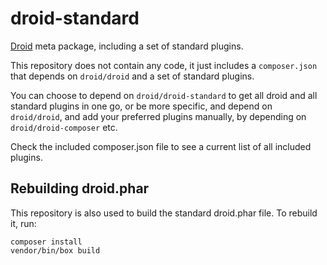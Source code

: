 droid-standard
==============

[Droid](https://github.com/droid-php/droid) meta package, including a set of standard plugins.

This repository does not contain any code, it just includes a `composer.json` that depends on `droid/droid` and a set of standard plugins.

You can choose to depend on `droid/droid-standard` to get all droid and all standard plugins in one go, or be more specific, and depend on `droid/droid`, and add your preferred plugins manually, by depending on `droid/droid-composer` etc.

Check the included composer.json file to see a current list of all included plugins.

## Rebuilding droid.phar

This repository is also used to build the standard droid.phar file. To rebuild it, run:

    composer install
    vendor/bin/box build


